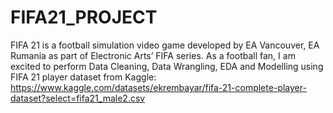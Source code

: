 # FIFA21_PROJECT
 
FIFA 21 is a football simulation video game developed by EA Vancouver, EA Rumania as part of Electronic Arts’ FIFA series. As a football fan, I am excited to perform Data Cleaning, Data Wrangling, EDA and Modelling using FIFA 21 player dataset from Kaggle: https://www.kaggle.com/datasets/ekrembayar/fifa-21-complete-player-dataset?select=fifa21_male2.csv

